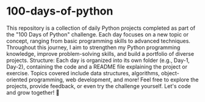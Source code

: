 # 100-days-of-python
 This repository is a collection of daily Python projects completed as part of the "100 Days of Python" challenge. Each day focuses on a new topic or concept, ranging from basic programming skills to advanced techniques.  Throughout this journey, I aim to strengthen my Python programming knowledge, improve problem-solving skills, and build a portfolio of diverse projects.  Structure:  Each day is organized into its own folder (e.g., Day-1, Day-2), containing the code and a README file explaining the project or exercise. Topics covered include data structures, algorithms, object-oriented programming, web development, and more! Feel free to explore the projects, provide feedback, or even try the challenge yourself. Let's code and grow together! 🚀
